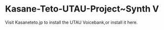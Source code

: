 # Kasane-Teto-UTAU-Project~Synth V
Visit Kasaneteto.jp to install the UTAU Voicebank,or install it here.
